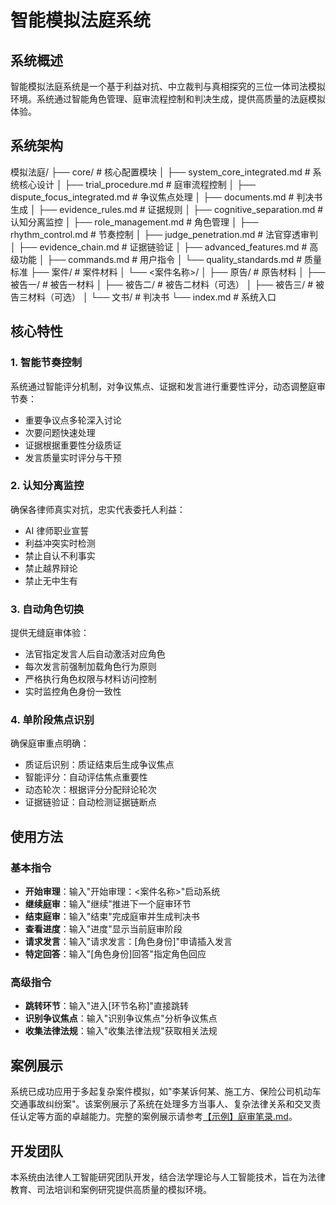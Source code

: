 # 智能模拟法庭系统

## 系统概述

智能模拟法庭系统是一个基于利益对抗、中立裁判与真相探究的三位一体司法模拟环境。系统通过智能角色管理、庭审流程控制和判决生成，提供高质量的法庭模拟体验。

## 系统架构

模拟法庭/
├── core/ # 核心配置模块
│ ├── system_core_integrated.md # 系统核心设计
│ ├── trial_procedure.md # 庭审流程控制
│ ├── dispute_focus_integrated.md # 争议焦点处理
│ ├── documents.md # 判决书生成
│ ├── evidence_rules.md # 证据规则
│ ├── cognitive_separation.md # 认知分离监控
│ ├── role_management.md # 角色管理
│ ├── rhythm_control.md # 节奏控制
│ ├── judge_penetration.md # 法官穿透审判
│ ├── evidence_chain.md # 证据链验证
│ ├── advanced_features.md # 高级功能
│ ├── commands.md # 用户指令
│ └── quality_standards.md # 质量标准
├── 案件/ # 案件材料
│ └── <案件名称>/
│ ├── 原告/ # 原告材料
│ ├── 被告一/ # 被告一材料
│ ├── 被告二/ # 被告二材料（可选）
│ ├── 被告三/ # 被告三材料（可选）
│ └── 文书/ # 判决书
└── index.md # 系统入口

## 核心特性

### 1. 智能节奏控制

系统通过智能评分机制，对争议焦点、证据和发言进行重要性评分，动态调整庭审节奏：

- 重要争议点多轮深入讨论
- 次要问题快速处理
- 证据根据重要性分级质证
- 发言质量实时评分与干预

### 2. 认知分离监控

确保各律师真实对抗，忠实代表委托人利益：

- AI 律师职业宣誓
- 利益冲突实时检测
- 禁止自认不利事实
- 禁止越界辩论
- 禁止无中生有

### 3. 自动角色切换

提供无缝庭审体验：

- 法官指定发言人后自动激活对应角色
- 每次发言前强制加载角色行为原则
- 严格执行角色权限与材料访问控制
- 实时监控角色身份一致性

### 4. 单阶段焦点识别

确保庭审重点明确：

- 质证后识别：质证结束后生成争议焦点
- 智能评分：自动评估焦点重要性
- 动态轮次：根据评分分配辩论轮次
- 证据链验证：自动检测证据链断点

## 使用方法

### 基本指令

- **开始审理**：输入"开始审理：<案件名称>"启动系统
- **继续庭审**：输入"继续"推进下一个庭审环节
- **结束庭审**：输入"结束"完成庭审并生成判决书
- **查看进度**：输入"进度"显示当前庭审阶段
- **请求发言**：输入"请求发言：[角色身份]"申请插入发言
- **特定回答**：输入"[角色身份]回答"指定角色回应

### 高级指令

- **跳转环节**：输入"进入[环节名称]"直接跳转
- **识别争议焦点**：输入"识别争议焦点"分析争议焦点
- **收集法律法规**：输入"收集法律法规"获取相关法规

## 案例展示

系统已成功应用于多起复杂案件模拟，如"李某诉何某、施工方、保险公司机动车交通事故纠纷案"。该案例展示了系统在处理多方当事人、复杂法律关系和交叉责任认定等方面的卓越能力。完整的案例展示请参考[【示例】庭审笔录.md](./【示例】庭审笔录.md)。

## 开发团队

本系统由法律人工智能研究团队开发，结合法学理论与人工智能技术，旨在为法律教育、司法培训和案例研究提供高质量的模拟环境。
